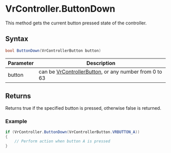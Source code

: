 # VrController.ButtonDown

This method gets the current button pressed state of the controller.

## Syntax

```csharp
bool ButtonDown(VrControllerButton button)
```

| Parameter | Description |
|---|---|
| button | can be [VrControllerButton](link_here), or any number from 0 to 63 |

## Returns

Returns true if the specified button is pressed, otherwise false is returned.

### Example

```csharp
if (VrController.ButtonDown(VrControllerButton.VRBUTTON_A))
{
    // Perform action when button A is pressed
}
```